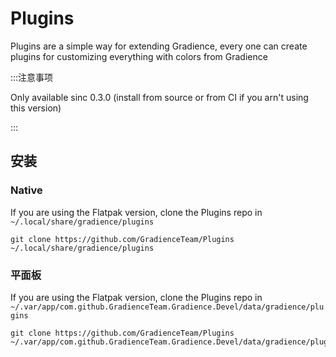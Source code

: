 # Plugins

Plugins are a simple way for extending Gradience, every one can create plugins for customizing everything with colors from Gradience

:::注意事项

Only available sinc 0.3.0 (install from source or from CI if you arn't using this version)

:::


## 安装

### Native

If you are using the Flatpak version, clone the Plugins repo in `~/.local/share/gradience/plugins`

```shell
git clone https://github.com/GradienceTeam/Plugins ~/.local/share/gradience/plugins
```


### 平面板

If you are using the Flatpak version, clone the Plugins repo in `~/.var/app/com.github.GradienceTeam.Gradience.Devel/data/gradience/plugins`

```shell
git clone https://github.com/GradienceTeam/Plugins ~/.var/app/com.github.GradienceTeam.Gradience.Devel/data/gradience/plugins
```
